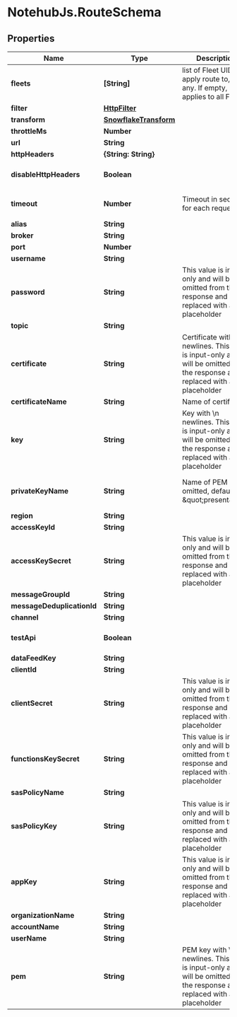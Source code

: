 # NotehubJs.RouteSchema

## Properties

| Name                       | Type                                            | Description                                                                                                                   | Notes                                     |
| -------------------------- | ----------------------------------------------- | ----------------------------------------------------------------------------------------------------------------------------- | ----------------------------------------- |
| **fleets**                 | **[String]**                                    | list of Fleet UIDs to apply route to, if any. If empty, applies to all Fleets                                                 | [optional]                                |
| **filter**                 | [**HttpFilter**](HttpFilter.md)                 |                                                                                                                               | [optional]                                |
| **transform**              | [**SnowflakeTransform**](SnowflakeTransform.md) |                                                                                                                               | [optional]                                |
| **throttleMs**             | **Number**                                      |                                                                                                                               | [optional]                                |
| **url**                    | **String**                                      |                                                                                                                               | [optional]                                |
| **httpHeaders**            | **{String: String}**                            |                                                                                                                               | [optional]                                |
| **disableHttpHeaders**     | **Boolean**                                     |                                                                                                                               | [optional] [default to false]             |
| **timeout**                | **Number**                                      | Timeout in seconds for each request                                                                                           | [optional] [default to 15]                |
| **alias**                  | **String**                                      |                                                                                                                               | [optional]                                |
| **broker**                 | **String**                                      |                                                                                                                               | [optional]                                |
| **port**                   | **Number**                                      |                                                                                                                               | [optional]                                |
| **username**               | **String**                                      |                                                                                                                               | [optional]                                |
| **password**               | **String**                                      | This value is input-only and will be omitted from the response and replaced with a placeholder                                | [optional]                                |
| **topic**                  | **String**                                      |                                                                                                                               | [optional]                                |
| **certificate**            | **String**                                      | Certificate with \\n newlines. This value is input-only and will be omitted from the response and replaced with a placeholder | [optional]                                |
| **certificateName**        | **String**                                      | Name of certificate.                                                                                                          | [optional]                                |
| **key**                    | **String**                                      | Key with \\n newlines. This value is input-only and will be omitted from the response and replaced with a placeholder         | [optional]                                |
| **privateKeyName**         | **String**                                      | Name of PEM key. If omitted, defaults to \&quot;present\&quot;                                                                | [optional] [default to &#39;present&#39;] |
| **region**                 | **String**                                      |                                                                                                                               | [optional]                                |
| **accessKeyId**            | **String**                                      |                                                                                                                               | [optional]                                |
| **accessKeySecret**        | **String**                                      | This value is input-only and will be omitted from the response and replaced with a placeholder                                | [optional]                                |
| **messageGroupId**         | **String**                                      |                                                                                                                               | [optional]                                |
| **messageDeduplicationId** | **String**                                      |                                                                                                                               | [optional]                                |
| **channel**                | **String**                                      |                                                                                                                               | [optional]                                |
| **testApi**                | **Boolean**                                     |                                                                                                                               | [optional] [default to false]             |
| **dataFeedKey**            | **String**                                      |                                                                                                                               | [optional]                                |
| **clientId**               | **String**                                      |                                                                                                                               | [optional]                                |
| **clientSecret**           | **String**                                      | This value is input-only and will be omitted from the response and replaced with a placeholder                                | [optional]                                |
| **functionsKeySecret**     | **String**                                      | This value is input-only and will be omitted from the response and replaced with a placeholder                                | [optional]                                |
| **sasPolicyName**          | **String**                                      |                                                                                                                               | [optional]                                |
| **sasPolicyKey**           | **String**                                      | This value is input-only and will be omitted from the response and replaced with a placeholder                                | [optional]                                |
| **appKey**                 | **String**                                      | This value is input-only and will be omitted from the response and replaced with a placeholder                                | [optional]                                |
| **organizationName**       | **String**                                      |                                                                                                                               | [optional]                                |
| **accountName**            | **String**                                      |                                                                                                                               | [optional]                                |
| **userName**               | **String**                                      |                                                                                                                               | [optional]                                |
| **pem**                    | **String**                                      | PEM key with \\n newlines. This value is input-only and will be omitted from the response and replaced with a placeholder     | [optional]                                |
